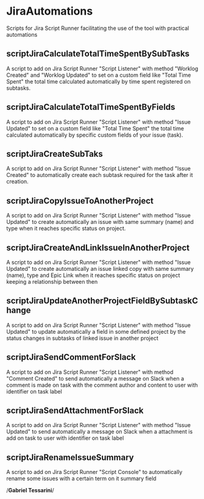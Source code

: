 # JiraAutomations
Scripts for Jira Script Runner facilitating the use of the tool with practical automations

## scriptJiraCalculateTotalTimeSpentBySubTasks
A script to add on Jira Script Runner "Script Listener" with method "Worklog Created" and "Worklog Updated" to set on a custom field like "Total Time Spent" the total time calculated automatically by time spent registered on subtasks.

## scriptJiraCalculateTotalTimeSpentByFields
A script to add on Jira Script Runner "Script Listener" with method "Issue Updated" to set on a custom field like "Total Time Spent" the total time calculated automatically  by specific custom fields of your issue (task).

## scriptJiraCreateSubTaks
A script to add on Jira Script Runner "Script Listener" with method "Issue Created" to automatically create each subtask required for the task after it creation.

## scriptJiraCopyIssueToAnotherProject
A script to add on Jira Script Runner "Script Listener" with method "Issue Updated" to create automatically an issue with same summary (name) and type when it reaches specific status on project.

## scriptJiraCreateAndLinkIssueInAnotherProject
A script to add on Jira Script Runner "Script Listener" with method "Issue Updated" to create automatically an issue linked copy with same summary (name), type and Epic Link when it reaches specific status on project keeping a relationship between then

## scriptJiraUpdateAnotherProjectFieldBySubtaskChange
A script to add on Jira Script Runner "Script Listener" with method "Issue Updated" to update automatically a field in some defined project by the status changes in subtasks of linked issue in another project

## scriptJiraSendCommentForSlack
A script to add on Jira Script Runner "Script Listener" with method "Comment Created" to send automatically a message on Slack when a comment is made on task with the comment author and content to user with identifier on task label 

## scriptJiraSendAttachmentForSlack
A script to add on Jira Script Runner "Script Listener" with method "Issue Updated" to send automatically a message on Slack when a attachment is add on task to user with identifier on task label 

## scriptJiraRenameIssueSummary
A script to add on Jira Script Runner "Script Console" to automatically rename some issues with a certain term on it summary field


/**Gabriel Tessarini**/
